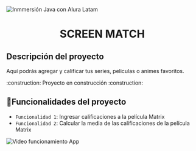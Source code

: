 ![Inmmersión Java con Alura Latam](https://github.com/MiguelC29/screenmatch-inmersion-java/assets/119911328/9bdceec7-561b-4781-86d1-58fa4bf35ca2)
<h1 align="center">SCREEN MATCH</h1>
<h2>Descripción del proyecto</h2>
<p>Aquí podrás agregar y calificar tus series, peliculas o animes favoritos.</p>
<p>:construction: Proyecto en construcción :construction:</p>

## :hammer:Funcionalidades del proyecto
- `Funcionalidad 1`: Ingresar calificaciones a la película Matrix
- `Funcionalidad 2`: Calcular la media de las calificaciones de la película Matrix

![Video funcionamiento App](https://github.com/MiguelC29/screenmatch-inmersion-java/assets/119911328/421e0dbd-7d21-4d07-9374-5d0de44dc495)

